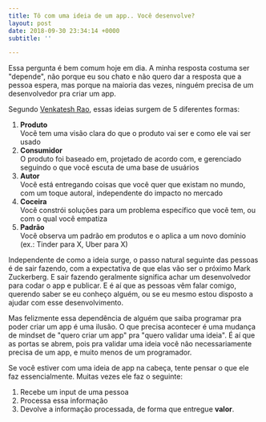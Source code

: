 ```yaml
---
title: Tô com uma ideia de um app.. Você desenvolve?
layout: post
date: 2018-09-30 23:34:14 +0000
subtitle: ''

---
```

Essa pergunta é bem comum hoje em dia. A minha resposta costuma ser "depende", não porque eu sou chato e não quero dar a resposta que a pessoa espera, mas porque na maioria das vezes, ninguém precisa de um desenvolvedor pra criar um app.

Segundo [Venkatesh Rao](https://www.ribbonfarm.com/ "Ribbonfarm"), essas ideias surgem de 5 diferentes formas:

1. **Produto**  
   Você tem uma visão clara do que o produto vai ser e como ele vai ser usado
2. **Consumidor**  
   O produto foi baseado em, projetado de acordo com, e gerenciado seguindo o que você escuta de uma base de usuários
3. **Autor**  
   Você está entregando coisas que você quer que existam no mundo, com um toque autoral, independente do impacto no mercado
4. **Coceira**  
   Você constrói soluções para um problema específico que você tem, ou com o qual você empatiza
5. **Padrão**  
   Você observa um padrão em produtos e o aplica a um novo domínio (ex.: Tinder para X, Uber para X)

Independente de como a ideia surge, o passo natural seguinte das pessoas é de sair fazendo, com a expectativa de que elas vão ser o próximo Mark Zuckerberg. E sair fazendo geralmente significa achar um desenvolvedor para codar o app e publicar. E é aí que as pessoas vêm falar comigo, querendo saber se eu conheço alguém, ou se eu mesmo estou disposto a ajudar com esse desenvolvimento.

Mas felizmente essa dependência de alguém que saiba programar pra poder criar um app é uma ilusão. O que precisa acontecer é uma mudança de mindset de "quero criar um app" pra "quero validar uma ideia". É aí que as portas se abrem, pois pra validar uma ideia você não necessariamente precisa de um app, e muito menos de um programador.

Se você estiver com uma ideia de app na cabeça, tente pensar o que ele faz essencialmente. Muitas vezes ele faz o seguinte: 

1. Recebe um input de uma pessoa
2. Processa essa informação
3. Devolve a informação processada, de forma que entregue **valor**.